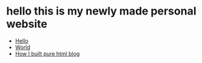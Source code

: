 # hello this is my newly made personal website

- [Hello](/blogs/Hello.html)
- [World](/blogs/World.html)
- [How I built pure html blog](/blogs/how_i_built_pure_html_blog.html)
